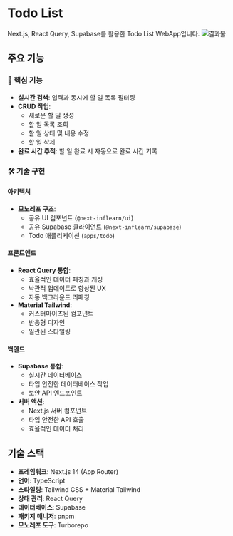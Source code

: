 # Todo List

Next.js, React Query, Supabase를 활용한 Todo List WebApp입니다.
![결과물](./public/result.gif)

## 주요 기능

### 🎯 핵심 기능

- **실시간 검색**: 입력과 동시에 할 일 목록 필터링
- **CRUD 작업**:
  - 새로운 할 일 생성
  - 할 일 목록 조회
  - 할 일 상태 및 내용 수정
  - 할 일 삭제
- **완료 시간 추적**: 할 일 완료 시 자동으로 완료 시간 기록

### 🛠 기술 구현

#### 아키텍처

- **모노레포 구조**:
  - 공유 UI 컴포넌트 (`@next-inflearn/ui`)
  - 공유 Supabase 클라이언트 (`@next-inflearn/supabase`)
  - Todo 애플리케이션 (`apps/todo`)

#### 프론트엔드

- **React Query 통합**:
  - 효율적인 데이터 페칭과 캐싱
  - 낙관적 업데이트로 향상된 UX
  - 자동 백그라운드 리페칭
- **Material Tailwind**:
  - 커스터마이즈된 컴포넌트
  - 반응형 디자인
  - 일관된 스타일링

#### 백엔드

- **Supabase 통합**:
  - 실시간 데이터베이스
  - 타입 안전한 데이터베이스 작업
  - 보안 API 엔드포인트
- **서버 액션**:
  - Next.js 서버 컴포넌트
  - 타입 안전한 API 호출
  - 효율적인 데이터 처리

## 기술 스택

- **프레임워크**: Next.js 14 (App Router)
- **언어**: TypeScript
- **스타일링**: Tailwind CSS + Material Tailwind
- **상태 관리**: React Query
- **데이터베이스**: Supabase
- **패키지 매니저**: pnpm
- **모노레포 도구**: Turborepo
